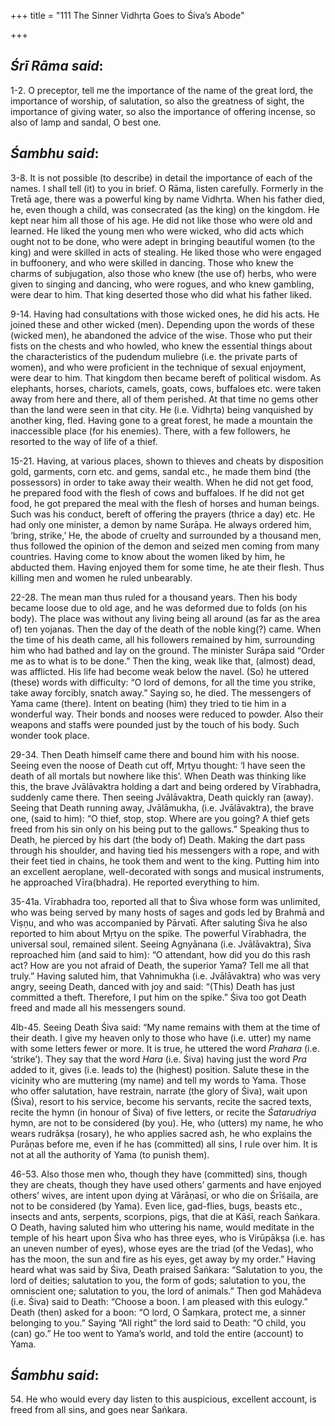 +++
title = "111 The Sinner Vidhṛta Goes to Śiva’s Abode"

+++
 

## *Śrī Rāma said*:

1-2. O preceptor, tell me the importance of the name of the great lord, the importance of worship, of salutation, so also the greatness of sight, the importance of giving water, so also the importance of offering incense, so also of lamp and sandal, O best one.

## *Śambhu said*:

3-8. It is not possible (to describe) in detail the importance of each of the names. I shall tell (it) to you in brief. O Rāma, listen carefully. Formerly in the Tretā age, there was a powerful king by name Vidhṛta. When his father died, he, even though a child, was consecrated (as the king) on the kingdom. He kept near him all those of his age. He did not like those who were old and learned. He liked the young men who were wicked, who did acts which ought not to be done, who were adept in bringing beautiful women (to the king) and were skilled in acts of stealing. He liked those who were engaged in buffoonery, and who were skilled in dancing. Those who knew the charms of subjugation, also those who knew (the use of) herbs, who were given to singing and dancing, who were rogues, and who knew gambling, were dear to him. That king deserted those who did what his father liked.

9-14. Having had consultations with those wicked ones, he did his acts. He joined these and other wicked (men). Depending upon the words of these (wicked men), he abandoned the advice of the wise. Those who put their fists on the chests and who howled, who knew the essential things about the characteristics of the pudendum muliebre (i.e. the private parts of women), and who were proficient in the technique of sexual enjoyment, were dear to him. That kingdom then became bereft of political wisdom. As elephants, horses, chariots, camels, goats, cows, buffaloes etc. were taken away from here and there, all of them perished. At that time no gems other than the land were seen in that city. He (i.e. Vidhṛta) being vanquished by another king, fled. Having gone to a great forest, he made a mountain the inaccessible place (for his enemies). There, with a few followers, he resorted to the way of life of a thief.

15-21. Having, at various places, shown to thieves and cheats by disposition gold, garments, corn etc. and gems, sandal etc., he made them bind (the possessors) in order to take away their wealth. When he did not get food, he prepared food with the flesh of cows and buffaloes. If he did not get food, he got prepared the meal with the flesh of horses and human beings. Such was his conduct, bereft of offering the prayers (thrice a day) etc. He had only one minister, a demon by name Surāpa. He always ordered him, ‘bring, strike,’ He, the abode of cruelty and surrounded by a thousand men, thus followed the opinion of the demon and seized men coming from many countries. Having come to know about the women liked by him, he abducted them. Having enjoyed them for some time, he ate their flesh. Thus killing men and women he ruled unbearably.

22-28. The mean man thus ruled for a thousand years. Then his body became loose due to old age, and he was deformed due to folds (on his body). The place was without any living being all around (as far as the area of) ten yojanas. Then the day of the death of the noble king(?) came. When the time of his death came, all his followers remained by him, surrounding him who had bathed and lay on the ground. The minister Surāpa said “Order me as to what is to be done.” Then the king, weak like that, (almost) dead, was afflicted. His life had become weak below the navel. (So) he uttered (these) words with difficulty: “O lord of demons, for all the time you strike, take away forcibly, snatch away.” Saying so, he died. The messengers of Yama came (there). Intent on beating (him) they tried to tie him in a wonderful way. Their bonds and nooses were reduced to powder. Also their weapons and staffs were pounded just by the touch of his body. Such wonder took place.

29-34. Then Death himself came there and bound him with his noose. Seeing even the noose of Death cut off, Mṛtyu thought: ‘I have seen the death of all mortals but nowhere like this’. When Death was thinking like this, the brave Jvālāvaktra holding a dart and being ordered by Vīrabhadra, suddenly came there. Then seeing Jvālāvaktra, Death quickly ran (away). Seeing that Death running away, Jvālāmukha, (i.e. Jvālāvaktra), the brave one, (said to him): “O thief, stop, stop. Where are you going? A thief gets freed from his sin only on his being put to the gallows.” Speaking thus to Death, he pierced by his dart (the body of) Death. Making the dart pass through his shoulder, and having tied his messengers with a rope, and with their feet tied in chains, he took them and went to the king. Putting him into an excellent aeroplane, well-decorated with songs and musical instruments, he approached Vīra(bhadra). He reported everything to him.

35-41a. Vīrabhadra too, reported all that to Śiva whose form was unlimited, who was being served by many hosts of sages and gods led by Brahmā and Viṣṇu, and who was accompanied by Pārvatī. After saluting Śiva he also reported to him about Mṛtyu on the spike. The powerful Vīrabhadra, the universal soul, remained silent. Seeing Agnyānana (i.e. Jvālāvaktra), Śiva reproached him (and said to him): “O attendant, how did you do this rash act? How are you not afraid of Death, the superior Yama? Tell me all that truly.” Having saluted him, that Vahnimukha (i.e. Jvālāvaktra) who was very angry, seeing Death, danced with joy and said: “(This) Death has just committed a theft. Therefore, I put him on the spike.” Śiva too got Death freed and made all his messengers sound.

4lb-45. Seeing Death Śiva said: “My name remains with them at the time of their death. I give my heaven only to those who have (i.e. utter) my name with some letters fewer or more. It is true, he uttered the word *Prahara* (i.e. ‘strike’). They say that the word *Hara* (i.e. Śiva) having just the word *Pra* added to it, gives (i.e. leads to) the (highest) position. Salute these in the vicinity who are muttering (my name) and tell my words to Yama. Those who offer salutation, have restrain, narrate (the glory of Śiva), wait upon (Śiva), resort to his service, become his servants, recite the sacred texts, recite the hymn (in honour of Śiva) of five letters, or recite the *Śatarudriya* hymn, are not to be considered (by you). He, who (utters) my name, he who wears rudrākṣa (rosary), he who applies sacred ash, he who explains the Purāṇas before me, even if he has (committed) all sins, I rule over him. It is not at all the authority of Yama (to punish them).

46-53. Also those men who, though they have (committed) sins, though they are cheats, though they have used others’ garments and have enjoyed others’ wives, are intent upon dying at Vārāṇasī, or who die on Śrīśaila, are not to be considered (by Yama). Even lice, gad-flies, bugs, beasts etc., insects and ants, serpents, scorpions, pigs, that die at Kāśī, reach Śaṅkara. O Death, having saluted him who uttering his name, would meditate in the temple of his heart upon Śiva who has three eyes, who is Virūpākṣa (i.e. has an uneven number of eyes), whose eyes are the triad (of the Vedas), who has the moon, the sun and fire as his eyes, get away by my order.” Having heard what was said by Śiva, Death praised Śaṅkara: “Salutation to you, the lord of deities; salutation to you, the form of gods; salutation to you, the omniscient one; salutation to you, the lord of animals.” Then god Mahādeva (i.e. Śiva) said to Death: “Choose a boon. I am pleased with this eulogy.” Death (then) asked for a boon: “O lord, O Śaṃkara, protect me, a sinner belonging to you.” Saying “All right” the lord said to Death: “O child, you (can) go.” He too went to Yama’s world, and told the entire (account) to Yama.

## *Śambhu said*:

54\. He who would every day listen to this auspicious, excellent account, is freed from all sins, and goes near Śaṅkara.


